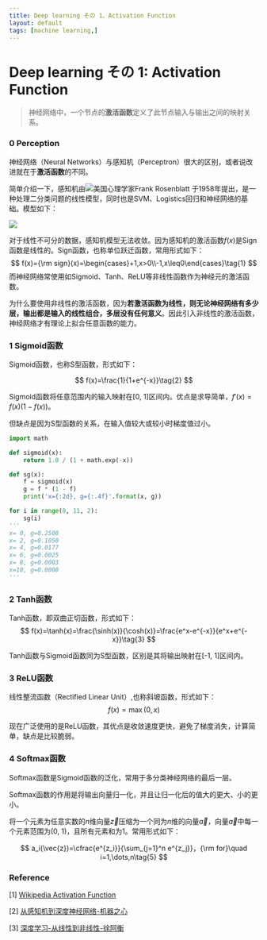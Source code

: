 ```yaml
---
title: Deep learning その 1、Activation Function
layout: default
tags: [machine learning,]
---
```




# Deep learning その 1: Activation Function

> 神经网络中，一个节点的**激活函数**定义了此节点输入与输出之间的映射关系。

### 0 Perception

神经网络（Neural Networks）与感知机（Perceptron）很大的区别，或者说改进就在于**激活函数**的不同。

简单介绍一下，感知机由![](https://upload.wikimedia.org/wikipedia/commons/thumb/a/a4/Flag_of_the_United_States.svg/38px-Flag_of_the_United_States.svg.png)美国心理学家Frank Rosenblatt 于1958年提出，是一种处理二分类问题的线性模型，同时也是SVM、Logistics回归和神经网络的基础。模型如下：

![](https://upload.wikimedia.org/wikipedia/commons/thumb/3/31/Perceptron.svg/750px-Perceptron.svg.png)

对于线性不可分的数据，感知机模型无法收敛。因为感知机的激活函数$f(x)$是Sign函数是线性的。Sign函数，也称单位跃迁函数，常用形式如下：
$$
f(x)={\rm sign}(x)=\begin{cases}+1,x>0\\-1,x\leq0\end{cases}\tag{1}
$$
而神经网络常使用如Sigmoid、Tanh、ReLU等非线性函数作为神经元的激活函数。

为什么要使用非线性的激活函数，因为**若激活函数为线性，则无论神经网络有多少层，输出都是输入的线性组合，多层没有任何意义**。因此引入非线性的激活函数，神经网络才有理论上拟合任意函数的能力。

### 1 Sigmoid函数

Sigmoid函数，也称S型函数，形式如下：

$$
f(x)=\frac{1}{1+e^{-x}}\tag{2}
$$

Sigmoid函数将任意范围内的输入映射在[0, 1]区间内。优点是求导简单，$f'(x)=f(x)(1-f(x))$。

但缺点是因为S型函数的关系，在输入值较大或较小时梯度值过小。

```python
import math

def sigmoid(x):
    return 1.0 / (1 + math.exp(-x))

def sg(x):
    f = sigmoid(x)
    g = f * (1 - f)
    print('x={:2d}, g={:.4f}'.format(x, g))

for i in range(0, 11, 2):
    sg(i)
'''
x= 0, g=0.2500
x= 2, g=0.1050
x= 4, g=0.0177
x= 6, g=0.0025
x= 8, g=0.0003
x=10, g=0.0000
'''
```

### 2 Tanh函数

Tanh函数，即双曲正切函数，形式如下：
$$
f(x)=\tanh(x)=\frac{\sinh(x)}{\cosh(x)}=\frac{e^x-e^{-x}}{e^x+e^{-x}}\tag{3}
$$

Tanh函数与Sigmoid函数同为S型函数，区别是其将输出映射在[-1, 1]区间内。

### 3 ReLU函数

线性整流函数（Rectified Linear Unit）,也称斜坡函数，形式如下：
$$
f(x)=\max(0,x)\tag{4}
$$

现在广泛使用的是ReLU函数，其优点是收敛速度更快，避免了梯度消失，计算简单，缺点是比较脆弱。

### 4 Softmax函数

Softmax函数是Sigmoid函数的泛化，常用于多分类神经网络的最后一层。

Softmax函数的作用是将输出向量归一化，并且让归一化后的值大的更大、小的更小。

将一个元素为任意实数的$n$维向量$\vec{z}$压缩为一个同为$n$维的向量$\vec{a}$，向量$\vec{a}$中每一个元素范围为(0, 1)，且所有元素和为1。常用形式如下：

$$
a_i(\vec{z})=\cfrac{e^{z_i}}{\sum_{j=1}^n e^{z_j}}，{\rm for}\quad i=1,\dots,n\tag{5}
$$

### Reference

\[1] [Wikipedia Activation Function](https://en.wikipedia.org/wiki/Activation_function)

\[2] [从感知机到深度神经网络-机器之心](https://www.jiqizhixin.com/articles/2018-01-15-2)

\[3] [深度学习-从线性到非线性-徐阿衡](http://www.shuang0420.com/2017/01/21/%E7%A5%9E%E7%BB%8F%E7%BD%91%E7%BB%9C-%E4%BB%8E%E7%BA%BF%E6%80%A7%E5%88%B0%E9%9D%9E%E7%BA%BF%E6%80%A7/)